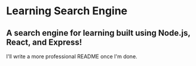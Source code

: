 # Learning Search Engine

## A search engine for learning built using Node.js, React, and Express!

I'll write a more professional README once I'm done.